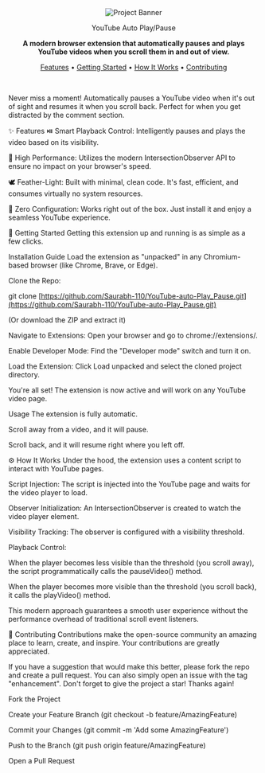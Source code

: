 <div align="center">

<img src="https://www.google.com/search?q=https://placehold.co/600x200/2F3136/FFFFFF%3Ftext%3DYouTube%2BAuto%2BPlay/Pause%26font%3Dlato" alt="Project Banner">

YouTube Auto Play/Pause
<p>
<strong>A modern browser extension that automatically pauses and plays YouTube videos when you scroll them in and out of view.</strong>
</p>

<p>
<a href="#-features">Features</a> •
<a href="#-getting-started">Getting Started</a> •
<a href="#-how-it-works">How It Works</a> •
<a href="#-contributing">Contributing</a>
</p>


<br>

</div>

Never miss a moment! Automatically pauses a YouTube video when it's out of sight and resumes it when you scroll back. Perfect for when you get distracted by the comment section.

✨ Features
⏯️ Smart Playback Control: Intelligently pauses and plays the video based on its visibility.

🚀 High Performance: Utilizes the modern IntersectionObserver API to ensure no impact on your browser's speed.

🕊️ Feather-Light: Built with minimal, clean code. It's fast, efficient, and consumes virtually no system resources.

🧩 Zero Configuration: Works right out of the box. Just install it and enjoy a seamless YouTube experience.

🚀 Getting Started
Getting this extension up and running is as simple as a few clicks.

Installation Guide
Load the extension as "unpacked" in any Chromium-based browser (like Chrome, Brave, or Edge).

Clone the Repo:

git clone [https://github.com/Saurabh-110/YouTube-auto-Play_Pause.git](https://github.com/Saurabh-110/YouTube-auto-Play_Pause.git)

(Or download the ZIP and extract it)

Navigate to Extensions: Open your browser and go to chrome://extensions/.

Enable Developer Mode: Find the "Developer mode" switch and turn it on.

Load the Extension: Click Load unpacked and select the cloned project directory.

You're all set! The extension is now active and will work on any YouTube video page.

Usage
The extension is fully automatic.

Scroll away from a video, and it will pause.

Scroll back, and it will resume right where you left off.

⚙️ How It Works
Under the hood, the extension uses a content script to interact with YouTube pages.

Script Injection: The script is injected into the YouTube page and waits for the video player to load.

Observer Initialization: An IntersectionObserver is created to watch the video player element.

Visibility Tracking: The observer is configured with a visibility threshold.

Playback Control:

When the player becomes less visible than the threshold (you scroll away), the script programmatically calls the pauseVideo() method.

When the player becomes more visible than the threshold (you scroll back), it calls the playVideo() method.

This modern approach guarantees a smooth user experience without the performance overhead of traditional scroll event listeners.

🤝 Contributing
Contributions make the open-source community an amazing place to learn, create, and inspire. Your contributions are greatly appreciated.

If you have a suggestion that would make this better, please fork the repo and create a pull request. You can also simply open an issue with the tag "enhancement". Don't forget to give the project a star! Thanks again!

Fork the Project

Create your Feature Branch (git checkout -b feature/AmazingFeature)

Commit your Changes (git commit -m 'Add some AmazingFeature')

Push to the Branch (git push origin feature/AmazingFeature)

Open a Pull Request
